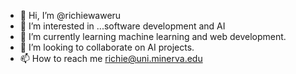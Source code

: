 - 👋 Hi, I’m @richiewaweru
- 👀 I’m interested in ...software development and AI
- 🌱 I’m currently learning machine learning and web development.
- 💞️ I’m looking to collaborate on AI projects.
- 📫 How to reach me richie@uni.minerva.edu

<!---
richiewaweru/richiewaweru is a ✨ special ✨ repository because its `README.md` (this file) appears on your GitHub profile.
You can click the Preview link to take a look at your changes.
--->
